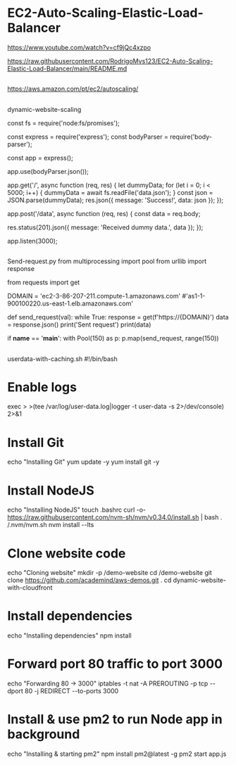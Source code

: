 # EC2-Auto-Scaling-Elastic-Load-Balancer

https://www.youtube.com/watch?v=cf9jQc4xzpo

https://raw.githubusercontent.com/RodrigoMvs123/EC2-Auto-Scaling-Elastic-Load-Balancer/main/README.md



##

https://aws.amazon.com/pt/ec2/autoscaling/

##
dynamic-website-scaling

const fs = require('node:fs/promises');

const express = require('express');
const bodyParser = require('body-parser');

const app = express();

app.use(bodyParser.json());

app.get('/', async function (req, res) {
  let dummyData;
  for (let i = 0; i < 5000; i++) {
    dummyData = await fs.readFile('data.json');
  }
  const json = JSON.parse(dummyData);
  res.json({ message: 'Success!', data: json });
});

app.post('/data', async function (req, res) {
  const data = req.body;

  res.status(201).json({ message: 'Received dummy data.', data });
});

app.listen(3000);

##

Send-request.py
from multiprocessing import pool
from urllib import response

from requests import get 

DOMAIN = 'ec2-3-86-207-211.compute-1.amazonaws.com'
#'as1-1-900100220.us-east-1.elb.amazonaws.com'

def send_request(val):
    while True:
        response = get(f'https://{DOMAIN}')
        data = response.json()
        print('Sent request')
        print(data)

if __name__ == '__main__':
    with Pool(150) as p:
        p.map(send_request, range(150))
##

userdata-with-caching.sh
#!/bin/bash

# Enable logs
exec > >(tee /var/log/user-data.log|logger -t user-data -s 2>/dev/console) 2>&1

# Install Git
echo "Installing Git"
yum update -y
yum install git -y

# Install NodeJS
echo "Installing NodeJS"
touch .bashrc
curl -o- https://raw.githubusercontent.com/nvm-sh/nvm/v0.34.0/install.sh | bash
. /.nvm/nvm.sh
nvm install --lts

# Clone website code
echo "Cloning website"
mkdir -p /demo-website
cd /demo-website
git clone https://github.com/academind/aws-demos.git .
cd dynamic-website-with-cloudfront

# Install dependencies
echo "Installing dependencies"
npm install

# Forward port 80 traffic to port 3000
echo "Forwarding 80 -> 3000"
iptables -t nat -A PREROUTING -p tcp --dport 80 -j REDIRECT --to-ports 3000

# Install & use pm2 to run Node app in background
echo "Installing & starting pm2"
npm install pm2@latest -g
pm2 start app.js

